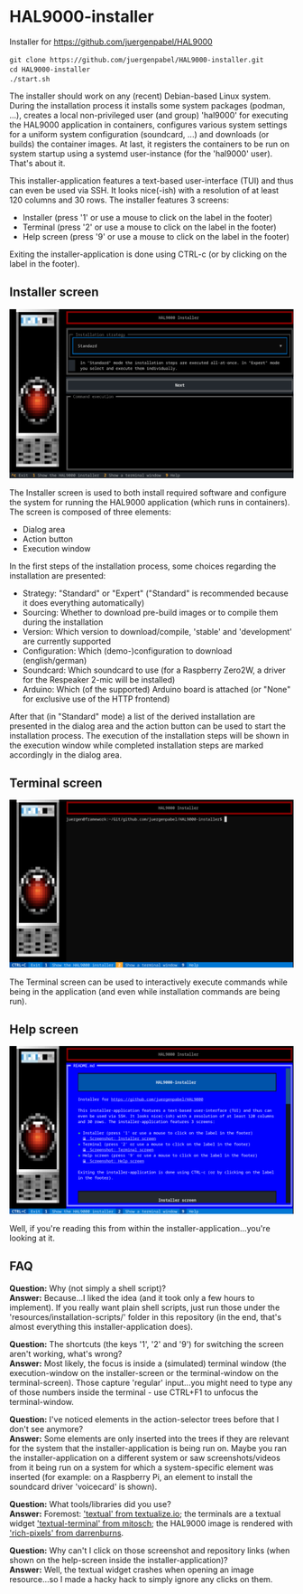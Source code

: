 # HAL9000-installer
Installer for https://github.com/juergenpabel/HAL9000

`git clone https://github.com/juergenpabel/HAL9000-installer.git`  
`cd HAL9000-installer`  
`./start.sh`  

The installer should work on any (recent) Debian-based Linux system. During the installation process it
installs some system packages (podman, ...), creates a local non-privileged user (and group) 'hal9000'
for executing the HAL9000 application in containers, configures various system settings for a uniform
system configuration (soundcard, ...) and downloads (or builds) the container images. At last, it
registers the containers to be run on system startup using a systemd user-instance (for the 'hal9000'
user). That's about it.

This installer-application features a text-based user-interface (TUI) and thus can even be used via SSH.
It looks nice(-ish) with a resolution of at least 120 columns and 30 rows. The installer features 3
screens:
- Installer (press '1' or use a mouse to click on the label in the footer)  
- Terminal (press '2' or use a mouse to click on the label in the footer)  
- Help screen (press '9' or use a mouse to click on the label in the footer)  

Exiting the installer-application is done using CTRL-c (or by clicking on the label in the footer).

## Installer screen
![Screenshot: Installer screen](resources/images/screen_installer.png)

The Installer screen is used to both install required software and configure the system for running the
HAL9000 application (which runs in containers). The screen is composed of three elements:
- Dialog area
- Action button
- Execution window

In the first steps of the installation process, some choices regarding the installation are presented:
- Strategy: "Standard" or "Expert" ("Standard" is recommended because it does everything automatically)
- Sourcing: Whether to download pre-build images or to compile them during the installation
- Version: Which version to download/compile, 'stable' and 'development' are currently supported
- Configuration: Which (demo-)configuration to download (english/german)
- Soundcard: Which soundcard to use (for a Raspberry Zero2W, a driver for the Respeaker 2-mic will be installed)
- Arduino: Which (of the supported) Arduino board is attached (or "None" for exclusive use of the HTTP frontend)

After that (in "Standard" mode) a list of the derived installation are presented in the dialog area and the
action button can be used to start the installation process. The execution of the installation steps will be
shown in the execution window while completed installation steps are marked accordingly in the dialog area.

## Terminal screen
![Screenshot: Terminal screen](resources/images/screen_terminal.png)

The Terminal screen can be used to interactively execute commands while being in the application (and even
while installation commands are being run).

## Help screen
![Screenshot: Help screen](resources/images/screen_help.png)

Well, if you're reading this from within the installer-application...you're looking at it.

## FAQ
**Question:** Why (not simply a shell script)?  
**Answer:** Because...I liked the idea (and it took only a few hours to implement). If you really want plain
shell scripts, just run those under the 'resources/installation-scripts/' folder in this repository (in the end,
that's almost everything this installer-application does).

**Question:** The shortcuts (the keys '1', '2' and '9') for switching the screen aren't working, what's wrong?  
**Answer:** Most likely, the focus is inside a (simulated) terminal window (the execution-window on the
installer-screen or the terminal-window on the terminal-screen). Those capture 'regular' input...you might
need to type any of those numbers inside the terminal - use CTRL+F1 to unfocus the terminal-window.

**Question:** I've noticed elements in the action-selector trees before that I don't see anymore?  
**Answer:** Some elements are only inserted into the trees if they are relevant for the system that the
installer-application is being run on. Maybe you ran the installer-application on a different system or
saw screenshots/videos from it being run on a system for which a system-specific element was inserted
(for example: on a Raspberry Pi, an element to install the soundcard driver 'voicecard' is shown).

**Question:** What tools/libraries did you use?  
**Answer:** Foremost: ['textual' from textualize.io](https://github.com/textualize/textual/); the terminals
are a textual widget ['textual-terminal' from mitosch](https://github.com/mitosch/textual-terminal/); the
HAL9000 image is rendered with ['rich-pixels' from darrenburns](https://github.com/darrenburns/rich-pixels/).

**Question:** Why can't I click on those screenshot and repository links (when shown on the help-screen
inside the installer-application)?  
**Answer:** Well, the textual widget crashes when opening an image resource...so I made a hacky hack to
simply ignore any clicks on them.


